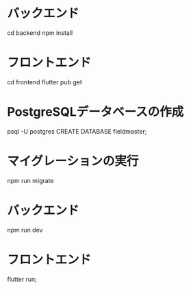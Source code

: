 # バックエンド
cd backend
npm install

# フロントエンド
cd frontend
flutter pub get

# PostgreSQLデータベースの作成
psql -U postgres
CREATE DATABASE fieldmaster;

# マイグレーションの実行
npm run migrate

# バックエンド
npm run dev

# フロントエンド
flutter run;